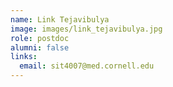 ```yaml
---
name: Link Tejavibulya
image: images/link_tejavibulya.jpg
role: postdoc
alumni: false
links:
  email: sit4007@med.cornell.edu
---
```

